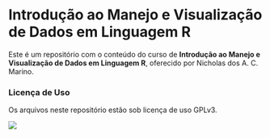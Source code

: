# Introdução ao Manejo e Visualização de Dados em Linguagem R

Este é um repositório com o conteúdo do curso de __Introdução ao Manejo e Visualização de Dados em Linguagem R__, oferecido por Nicholas dos A. C. Marino.

### Licença de Uso  

Os arquivos neste repositório estão sob licença de uso GPLv3.

![](https://www.gnu.org/graphics/gplv3-with-text-136x68.png)
